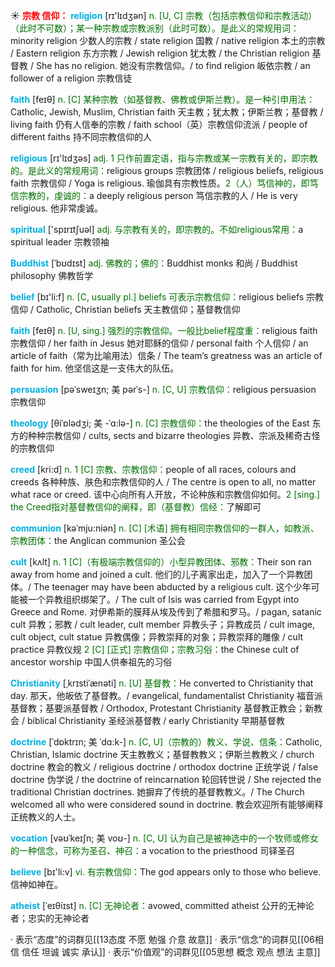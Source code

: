 ☀ <font color="red">**宗教 信仰：**</font>
<font color="sky blue">**religion**</font> [rɪ'lɪdӡən] 
<font color="rgb(227, 108, 9)">n. [U, C] 宗教（包括宗教信仰和宗教活动）（此时不可数）；某一种宗教或宗教派别（此时可数）。是此义的常规用词：</font>minority religion 少数人的宗教 / state religion 国教 / native religion 本土的宗教 / Eastern religion 东方宗教 / Jewish religion 犹太教 / the Christian religion 基督教 / She has no religion. 她没有宗教信仰。/ to find religion 皈依宗教 / an follower of a religion 宗教信徒

<font color="sky blue">**faith**</font> [feɪθ] 
<font color="rgb(227, 108, 9)">n. [C] 某种宗教（如基督教、佛教或伊斯兰教）。是一种引申用法：</font>Catholic, Jewish, Muslim, Christian faith 天主教；犹太教；伊斯兰教；基督教 / living faith 仍有人信奉的宗教 / faith school（英）宗教信仰流派 / people of different faiths 持不同宗教信仰的人

<font color="sky blue">**religious**</font> [rɪ'lɪdӡəs] 
<font color="rgb(227, 108, 9)">adj. 1 只作前置定语，指与宗教或某一宗教有关的，即宗教的。是此义的常规用词：</font>religious groups 宗教团体 / religious beliefs, religious faith 宗教信仰 / Yoga is religious. 瑜伽具有宗教性质。<font color="rgb(227, 108, 9)">2（人）笃信神的，即笃信宗教的，虔诚的：</font>a deeply religious person 笃信宗教的人 / He is very religious. 他非常虔诚。

<font color="sky blue">**spiritual**</font> ['spɪrɪtʃuəl] 
<font color="rgb(227, 108, 9)">adj. 与宗教有关的，即宗教的。不如religious常用：</font>a spiritual leader 宗教领袖
           
<font color="sky blue">**Buddhist**</font> [ˈbʊdɪst]
<font color="rgb(227, 108, 9)">adj. 佛教的；佛的：</font>Buddhist monks 和尚 / Buddhist philosophy 佛教哲学

<font color="sky blue">**belief**</font> [bɪ'li:f] 
<font color="rgb(227, 108, 9)">n. [C, usually pl.] beliefs 可表示宗教信仰：</font>religious beliefs 宗教信仰 / Catholic, Christian beliefs 天主教信仰；基督教信仰

<font color="sky blue">**faith**</font> [feɪθ] 
<font color="rgb(227, 108, 9)">n. [U, sing.] 强烈的宗教信仰。一般比belief程度重：</font>religious faith 宗教信仰 / her faith in Jesus 她对耶稣的信仰 / personal faith 个人信仰 / an article of faith（常为比喻用法）信条 / The team’s greatness was an article of faith for him. 他坚信这是一支伟大的队伍。
                                 
<font color="sky blue">**persuasion**</font> [pəˈsweɪʒn; 美 pərˈs-]
<font color="rgb(227, 108, 9)">n. [C, U] 宗教信仰：</font>religious persuasion 宗教信仰

<font color="sky blue">**theology**</font> [θiˈɒlədʒi; 美 -ˈɑ:lə-]
<font color="rgb(227, 108, 9)">n. [C] 宗教信仰：</font>the theologies of the East 东方的种种宗教信仰 / cults, sects and bizarre theologies 异教、宗派及稀奇古怪的宗教信仰

<font color="sky blue">**creed**</font> [kri:d]
<font color="rgb(227, 108, 9)">n. 1 [C] 宗教、宗教信仰：</font>people of all races, colours and creeds 各种种族、肤色和宗教信仰的人 / The centre is open to all, no matter what race or creed. 该中心向所有人开放，不论种族和宗教信仰如何。<font color="rgb(227, 108, 9)">2 [sing.] the Creed指对基督教信仰的阐释，即（基督教）信经：</font>了解即可
      
<font color="sky blue">**communion**</font> [kəˈmju:niən]
<font color="rgb(227, 108, 9)">n. [C] [术语] 拥有相同宗教信仰的一群人，如教派、宗教团体：</font>the Anglican communion 圣公会

<font color="sky blue">**cult**</font> [kʌlt]
<font color="rgb(227, 108, 9)">n. 1 [C]（有极端宗教信仰的）小型异教团体、邪教：</font>Their son ran away from home and joined a cult. 他们的儿子离家出走，加入了一个异教团体。/ The teenager may have been abducted by a religious cult. 这个少年可能被一个异教组织绑架了。/ The cult of Isis was carried from Egypt into Greece and Rome. 对伊希斯的膜拜从埃及传到了希腊和罗马。/ pagan, satanic cult 异教；邪教 / cult leader, cult member 异教头子；异教成员 / cult image, cult object, cult statue 异教偶像；异教崇拜的对象；异教崇拜的雕像 / cult practice 异教仪规 <font color="rgb(227, 108, 9)">2 [C] [正式] 宗教信仰；宗教习俗：</font>the Chinese cult of ancestor worship 中国人供奉祖先的习俗
           
<font color="sky blue">**Christianity**</font> [ˌkrɪstiˈænəti]
<font color="rgb(227, 108, 9)">n. [U] 基督教：</font>He converted to Christianity that day. 那天，他皈依了基督教。/ evangelical, fundamentalist Christianity 福音派基督教；基要派基督教 / Orthodox, Protestant Christianity 基督教正教会；新教会 / biblical Christianity 圣经派基督教 / early Christianity 早期基督教

<font color="sky blue">**doctrine**</font> [ˈdɒktrɪn; 美 ˈdɑ:k-]
<font color="rgb(227, 108, 9)">n. [C, U]（宗教的）教义、学说、信条：</font>Catholic, Christian, Islamic doctrine 天主教教义；基督教教义；伊斯兰教教义 / church doctrine 教会的教义 / religious doctrine / orthodox doctrine 正统学说 / false doctrine 伪学说 / the doctrine of reincarnation 轮回转世说 / She rejected the traditional Christian doctrines. 她摒弃了传统的基督教教义。/ The Church welcomed all who were considered sound in doctrine. 教会欢迎所有能够阐释正统教义的人士。
           
<font color="sky blue">**vocation**</font> [vəʊˈkeɪʃn; 美 voʊ-]
<font color="rgb(227, 108, 9)">n. [C, U] 认为自己是被神选中的一个牧师或修女的一种信念，可称为圣召、神召：</font>a vocation to the priesthood 司铎圣召

<font color="sky blue">**believe**</font> [bɪ'li:v] 
<font color="rgb(227, 108, 9)">vi. 有宗教信仰：</font>The god appears only to those who believe. 信神如神在。
           
<font color="sky blue">**atheist**</font> [ˈeɪθiɪst]
<font color="rgb(227, 108, 9)">n. [C] 无神论者：</font>avowed, committed atheist 公开的无神论者；忠实的无神论者

· 表示“态度”的词群见[[13态度 不愿 勉强 介意 故意]]
· 表示“信念”的词群见[[06相信 信任 坦诚 诚实 承认]]
· 表示“价值观”的词群见[[05思想 概念 观点 想法 主意]]
